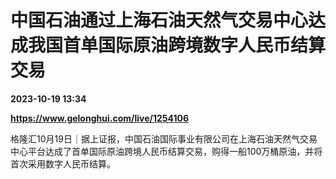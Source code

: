# 中国石油通过上海石油天然气交易中心达成我国首单国际原油跨境数字人民币结算交易

**2023-10-19 13:34**

**https://www.gelonghui.com/live/1254106**

格隆汇10月19日｜据上证报，中国石油国际事业有限公司在上海石油天然气交易中心平台达成了首单国际原油跨境人民币结算交易，购得一船100万桶原油，并将首次采用数字人民币结算。